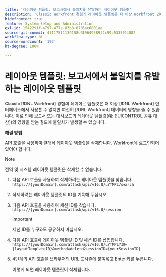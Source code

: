 ```yaml
---
title: '레이아웃 템플릿: 보고서에서 불일치를 유발하는 레이아웃 템플릿'
description: 'Classic Workfront 경험의 레이아웃 템플릿은 더 이상 Workfront 인터페이스에서 사용할 수 없지만 여전히 Workfront 데이터에 영향을 줄 수 있습니다. 이로 인해 보고서 또는 대시보드의 레이아웃 템플릿(예: 다음 사용자와 공유)의 영향을 받는 필드에 불일치가 발생할 수 있습니다.'
hidefromtoc: true
feature: System Setup and Administration
exl-id: 1542291f-4797-477e-83b8-0706ac6801ae
source-git-commit: 4f1175f1139158d310649389f2c99c0335094082
workflow-type: ht
source-wordcount: '192'
ht-degree: 100%

---
```


# 레이아웃 템플릿: 보고서에서 불일치를 유발하는 레이아웃 템플릿

Classic [!DNL Workfront] 경험의 레이아웃 템플릿은 더 이상 [!DNL Workfront] 인터페이스에서 사용할 수 없지만 여전히 [!DNL Workfront] 데이터에 영향을 줄 수 있습니다. 이로 인해 보고서 또는 대시보드의 레이아웃 템플릿(예: [!UICONTROL 공유 대상])의 영향을 받는 필드에 불일치가 발생할 수 있습니다.

**해결 방법**

API 호출을 사용하여 클래식 레이아웃 템플릿을 삭제합니다. Workfront에 로그인되어 있어야 합니다.

>[!NOTE]
>
>전역 및 시스템 레이아웃 템플릿은 삭제할 수 없습니다.

1. 다음 API 호출을 사용하여 삭제하려는 레이아웃 템플릿을 찾습니다.
   `https://{yourDomain}.com/attask/api/v16.0/LYTMPL/search`
1. 삭제하려는 레이아웃 템플릿의 ID를 기록해 두십시오.
1. 다음 API 호출을 사용하여 세션 ID를 찾습니다.
   `https://{yourDomain}.com/attask/api/v16.0/session`

   >[!IMPORTANT]
   >
   >세션 ID를 누구와도 공유하지 마십시오.

1. 다음 API 호출에 레이아웃 템플릿 ID 및 세션 ID를 삽입합니다.
   `https://{yourDomain}.com/attask/api/v16.0/LYTMPL?ID={layoutTemplateID}&method=delete&sessionID={yourSessionID}`
1. 4단계의 API 호출을 브라우저의 URL 표시줄에 붙여넣고 Enter 키를 누릅니다.

   이렇게 되면 레이아웃 템플릿이 삭제됩니다.
